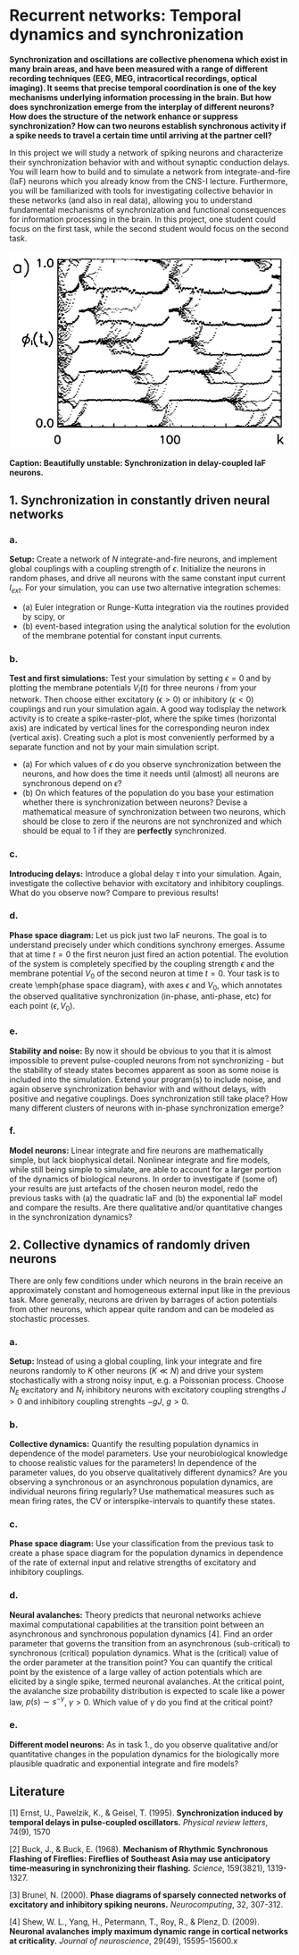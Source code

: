 # Recurrent networks: Temporal dynamics and synchronization

**Synchronization and oscillations are collective phenomena which exist in many brain areas, and have been measured with a range of different recording techniques (EEG, MEG, intracortical recordings, optical imaging). It seems that precise temporal coordination is one of the key mechanisms underlying information processing in the brain. But how does synchronization emerge from the interplay of different neurons? How does the structure of the network enhance or suppress synchronization? How can two neurons establish synchronous activity if a spike needs to travel a certain time until arriving at the partner cell?**

In this project we will study a network of spiking neurons and characterize their synchronization behavior with and without synaptic conduction delays. You will learn how to build and to simulate a network from integrate-and-fire (IaF) neurons which you already know from the CNS-I lecture. Furthermore, you will be familiarized with tools for investigating collective behavior in these networks (and also in real data), allowing you to understand fundamental mechanisms of synchronization and functional consequences for information processing in the brain. In this project, one student could focus on the first task, while the second student would focus on the second task.

![fig_sync_unstable.png](fig_sync_unstable.png)

**Caption: Beautifully unstable: Synchronization in delay-coupled IaF neurons.**

## 1. Synchronization in constantly driven neural networks

### a.
**Setup:** Create a network of $N$ integrate-and-fire neurons, and implement global couplings with a coupling strength of $\epsilon$. Initialize the neurons in random phases, and drive all neurons with the same constant input current $I_{ext}$. For your simulation, you can use two alternative integration schemes:

* (a) Euler integration or Runge-Kutta integration via the routines provided by scipy, or
* (b) event-based integration using the analytical solution for the evolution of the membrane potential for constant input currents.

### b.
**Test and first simulations:** Test your simulation by setting $\epsilon = 0$ and by plotting the membrane potentials $V_i(t)$ for three neurons $i$ from your network. Then choose either excitatory ($\epsilon > 0$) or inhibitory ($\epsilon < 0$) couplings and run your simulation again. A good way todisplay the network activity is to create a spike-raster-plot, where the spike times (horizontal axis) are indicated by vertical lines for the corresponding neuron index (vertical axis). Creating such a plot is most conveniently performed by a separate function and not by your main simulation script.

* (a) For which values of $\epsilon$ do you observe synchronization between the neurons, and how does the time it needs until (almost) all neurons are synchronous depend on $\epsilon$?
* (b) On which features of the population do you base your estimation whether there is synchronization between neurons? Devise a mathematical measure of synchronization between two neurons, which should be close to zero if the neurons are not synchronized and which should be equal to $1$ if they are **perfectly** synchronized. 

### c.
**Introducing delays:** Introduce a global delay $\tau$ into your simulation. Again, investigate the collective behavior with excitatory and inhibitory couplings. What do you observe now? Compare to previous results!

### d.
**Phase space diagram:** Let us pick just two IaF neurons. The goal is to understand precisely under which conditions synchrony emerges. Assume that at time $t=0$ the first neuron just fired an action potential. The evolution of the system is completely specified by the coupling strength $\epsilon$ and the membrane potential $V_0$ of the second neuron at time $t=0$. Your task is to create \emph{phase space diagram}, with axes $\epsilon$ and $V_0$, which annotates the observed qualitative synchronization (in-phase, anti-phase, etc) for each point $(\epsilon, V_0)$.

### e.
**Stability and noise:** By now it should be obvious to you that it is almost impossible to prevent pulse-coupled neurons from not synchronizing - but the stability of steady states becomes apparent as soon as some noise is included into the simulation. Extend your program(s) to include noise, and again observe synchronization behavior with and without delays, with positive and negative couplings. Does synchronization still take place? How many different clusters of neurons with in-phase synchronization emerge?

### f.
**Model neurons:** Linear integrate and fire neurons are mathematically simple, but lack biophysical detail. Nonlinear integrate and fire models, while still being simple to simulate, are able to account for a larger portion of the dynamics of biological neurons. In order to investigate if (some of) your results are just artefacts of the chosen neuron model, redo the previous tasks with (a) the quadratic IaF and (b) the exponential IaF model and compare the results. Are there qualitative and/or quantitative changes in the synchronization dynamics?


## 2. Collective dynamics of randomly driven neurons

There are only few conditions under which neurons in the brain receive an approximately constant and homogeneous external input like in the previous task. More generally, neurons are driven by barrages of action potentials from other neurons, which appear quite random and can be modeled as stochastic processes.

### a.
**Setup:** Instead of using a global coupling, link your integrate and fire neurons randomly to $K$ other neurons ($K \ll N$) and drive your system stochastically with a strong noisy input, e.g. a Poissonian process. Choose $N_E$ excitatory and $N_I$ inhibitory neurons with excitatory coupling strengths $J > 0$ and inhibitory coupling strenghts $-gJ$, $g > 0$.

### b.
**Collective dynamics:** Quantify the resulting population dynamics in dependence of the model parameters. Use your neurobiological knowledge to choose realistic values for the parameters! In dependence of the parameter values, do you observe qualitatively different dynamics? Are you observing a synchronous or an asynchronous population dynamics, are individual neurons firing regularly? Use mathematical measures such as mean firing rates, the CV or interspike-intervals to quantify these states.

### c.
**Phase space diagram:** Use your classification from the previous task to create a phase space diagram for the population dynamics in dependence of the rate of external input and relative strengths of excitatory and inhibitory couplings.

### d.
**Neural avalanches:** Theory predicts that neuronal networks achieve maximal computational capabilities at the transition point between an asynchronous and synchronous population dynamics [4]. Find an order parameter that governs the transition from an asynchronous (sub-critical) to synchronous (critical) population dynamics. What is the (critical) value of the order parameter at the transition point? You can quantify the critical point by the existence of a large valley of action potentials which are elicited by a single spike, termed neuronal avalanches. At the critical point, the avalanche size probability distribution is expected to scale like a power law, $p(s) \sim s^{-\gamma}$, $\gamma > 0$. Which value of $\gamma$ do you find at the critical point?

### e.
**Different model neurons:** As in task 1., do you observe qualitative and/or quantitative changes in the population dynamics for the biologically more plausible quadratic and exponential integrate and fire models? 



## Literature
[1] Ernst, U., Pawelzik, K., \& Geisel, T. (1995). **Synchronization induced by temporal delays in pulse-coupled oscillators.** *Physical review letters*, 74(9), 1570

[2] Buck, J., \& Buck, E. (1968). **Mechanism of Rhythmic Synchronous Flashing of Fireflies: Fireflies of Southeast Asia may use anticipatory time-measuring in synchronizing their flashing.** *Science*, 159(3821), 1319-1327.  
  
[3] Brunel, N. (2000). **Phase diagrams of sparsely connected networks of excitatory and inhibitory spiking neurons.** *Neurocomputing*, 32, 307-312.

[4] Shew, W. L., Yang, H., Petermann, T., Roy, R., \& Plenz, D. (2009). **Neuronal avalanches imply maximum dynamic range in cortical networks at criticality.** *Journal of neuroscience*, 29(49), 15595-15600.x
